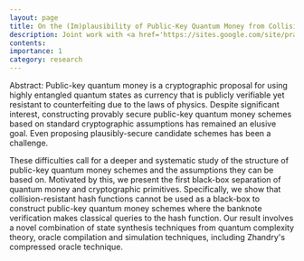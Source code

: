 ```yaml
---
layout: page
title: On the (Im)plausibility of Public-Key Quantum Money from Collision-Resistant Hash Functions
description: Joint work with <a href='https://sites.google.com/site/prabhanjanva'>Prof. Prabhanjan Ananth</a> and <a href='http://www.henryyuen.net/'>Prof. Henry Yuen</a>. <i>Submitted</i>
contents:
importance: 1
category: research
---
```


Abstract: Public-key quantum money is a cryptographic proposal for using highly entangled quantum states as currency that is publicly verifiable yet resistant to counterfeiting due to the laws of physics. Despite significant interest, constructing provably secure public-key quantum money schemes based on standard cryptographic assumptions has remained an elusive goal. Even proposing plausibly-secure candidate schemes has been a challenge.

These difficulties call for a deeper and systematic study of the structure of public-key quantum money schemes and the assumptions they can be based on. Motivated by this, we present the first black-box separation of quantum money and cryptographic primitives. Specifically, we show that collision-resistant hash functions cannot be used as a black-box to construct public-key quantum money schemes where the banknote verification makes classical queries to the hash function. Our result involves a novel combination of state synthesis techniques from quantum complexity theory, oracle compilation and simulation techniques, including Zhandry's compressed oracle technique. 